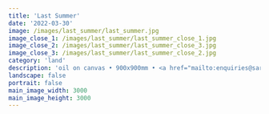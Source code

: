 ```yaml
---
title: 'Last Summer'
date: '2022-03-30'
image: /images/last_summer/last_summer.jpg
image_close_1: /images/last_summer/last_summer_close_1.jpg
image_close_2: /images/last_summer/last_summer_close_3.jpg
image_close_3: /images/last_summer/last_summer_close_2.jpg
category: 'land'
description: 'oil on canvas • 900x900mm • <a href="mailto:enquiries@sarahanneartist.com" target="_blank" rel="noopener noreferrer">enquire</a>'
landscape: false
portrait: false
main_image_width: 3000
main_image_height: 3000
---
```


